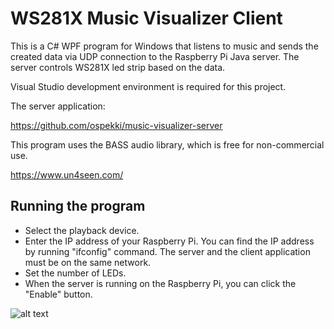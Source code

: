 # WS281X Music Visualizer Client

This is a C# WPF program for Windows that listens to music and sends 
the created data via UDP connection to the Raspberry Pi Java server. The server controls WS281X led strip based on the data.

Visual Studio development environment is required for this project.

The server application:

https://github.com/ospekki/music-visualizer-server

This program uses the BASS audio library, which is free for non-commercial use.

https://www.un4seen.com/

## Running the program

- Select the playback device.
- Enter the IP address of your Raspberry Pi. You can find the IP address by running "ifconfig" command.
  The server and the client application must be on the same network.
- Set the number of LEDs.
- When the server is running on the Raspberry Pi, you can click the "Enable" button. 

![alt text](https://drive.google.com/uc?export=download&id=1mTp-3Gj95I5qR2uAdzMYqElf6FExTHIg)
